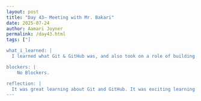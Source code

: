 ```yaml
---
layout: post
title: "Day 43– Meeting with Mr. Bakari"
date: 2025-07-24
author: Aamari Joyner
permalink: /day43.html
tags: ["]

what_i_learned: |
  I learned what Git & GitHub was, and also took on a role of building my own website. I didn't understand what repositories were and how these tools are used but I'm slowly understanding.

blockers: |
    No Blockers.

reflection: |
  It was great learning about Git and GitHub. It was exciting learning something new because I've never heard of this these types of tools.Therefore its exciting getting to know a new thing.
---
```

